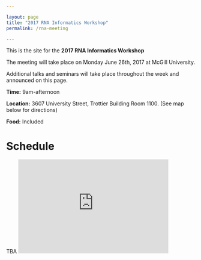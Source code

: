 ```yaml
---

layout: page
title: "2017 RNA Informatics Workshop"
permalink: /rna-meeting

---
```


This is the site for the **2017 RNA Informatics Workshop** 

The meeting will take place on Monday June 26th, 2017 at McGill University. 

Additional talks and seminars will take place throughout the week and announced on this page.

**Time:** 9am-afternoon

**Location:** 3607 University Street, Trottier Building Room 1100. (See map below for directions) 

**Food:** Included

<h1 class="page-heading"> Schedule </h1>
TBA

<iframe src="https://www.google.com/maps/embed?pb=!1m18!1m12!1m3!1d708.7894798974978!2d-73.57939624024553!3d45.50759872262267!2m3!1f0!2f0!3f0!3m2!1i1024!2i768!4f13.1!3m3!1m2!1s0x4cc91a3781792baf%3A0xc26b1a9fed20c17e!2s3607+Boulevard+Robert-Bourassa%2C+Montr%C3%A9al%2C+QC+H3A+2B3!5e0!3m2!1sen!2sca!4v1498068325243" width="400" height="250" frameborder="0" style="border:0" allowfullscreen></iframe>
